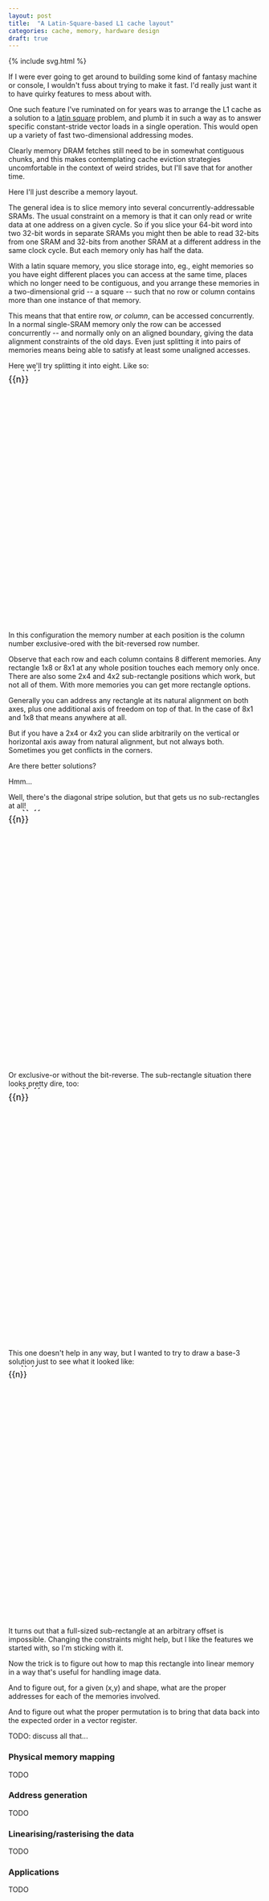 ```yaml
---
layout: post
title:  "A Latin-Square-based L1 cache layout"
categories: cache, memory, hardware design
draft: true
---
```

{% include svg.html %}

If I were ever going to get around to building some kind of fantasy machine or
console, I wouldn't fuss about trying to make it fast.  I'd really just want it
to have quirky features to mess about with.

One such feature I've ruminated on for years was to arrange the L1 cache as a
solution to a [latin square][] problem, and plumb it in such a way as to answer
specific constant-stride vector loads in a single operation.  This would open
up a variety of fast two-dimensional addressing modes.

Clearly memory DRAM fetches still need to be in somewhat contiguous chunks, and
this makes contemplating cache eviction strategies uncomfortable in the context
of weird strides, but I'll save that for another time.

Here I'll just describe a memory layout.

The general idea is to slice memory into several concurrently-addressable
SRAMs.  The usual constraint on a memory is that it can only read or write data
at one address on a given cycle.  So if you slice your 64-bit word into two
32-bit words in separate SRAMs you might then be able to read 32-bits from one
SRAM and 32-bits from another SRAM at a different address in the same clock
cycle.  But each memory only has half the data.

With a latin square memory, you slice storage into, eg., eight memories so you
have eight different places you can access at the same time, places which no
longer need to be contiguous, and you arrange these memories in a
two-dimensional grid -- a square -- such that no row or column contains more
than one instance of that memory.

This means that that entire row, _or column_, can be accessed concurrently.  In
a normal single-SRAM memory only the row can be accessed concurrently -- and
normally only on an aligned boundary, giving the data alignment constraints of
the old days.  Even just splitting it into pairs of memories means being able
to satisfy at least some unaligned accesses.

Here we'll try splitting it into eight.  Like so:
<svg width="100%" height="400" viewbox="0 0 400 400">
  <defs>
    <clipPath id="clip40"><rect x="0" y="0" width="40" height="40" /></clipPath>
    {% for n in (0..15) %}
      <g id="mem{{n}}"><rect width="40" height="40" /><text x="20" y="20" clip-path="url(#clip40)">m{{n}}</text></g>
    {% endfor %}
    <g id="axes8">
    {% for n in (0..7) %}
    <text x="{{forloop.index0 | times: 40 | plus: 60}}" y="20">{{n}}</text>
    <text x="20" y="{{forloop.index0 | times: 40 | plus: 60}}">{{n}}</text>
    {% endfor %}
    </g>
    <g id="axes9">
    {% for n in (0..8) %}
    <text x="{{forloop.index0 | times: 40 | plus: 60}}" y="20">{{n}}</text>
    <text x="20" y="{{forloop.index0 | times: 40 | plus: 60}}">{{n}}</text>
    {% endfor %}
    </g>
  </defs>
  <use href="#axes8" />
  <g id="bitrev_xor">
    {% assign table = "0 1 2 3 4 5 6 7
                      :4 5 6 7 0 1 2 3
                      :2 3 0 1 6 7 4 5
                      :6 7 4 5 2 3 0 1
                      :1 0 3 2 5 4 7 6
                      :5 4 7 6 1 0 3 2
                      :3 2 1 0 7 6 5 4
                      :7 6 5 4 3 2 1 0" %}
    {% assign pass = "0 1 2 3 4 5 6 7" | split: " " %} {% for m in pass %}
      <g class="block{{m}}">
      {% assign rows = table | split: ":" %} {% for row in rows %}
      {% assign cells = row | split: " " %} {% for cell in cells %} {% if cell == m %}
      <use href="#mem{{cell}}"  x="{{forloop.index0 | times: 40 | plus: 40}}" y="{{forloop.parentloop.index0 | times: 40 | plus: 40}}" />
      {% endif %} {% endfor %} {% endfor %}
      </g>
    {% endfor %}
  </g>
</svg>

In this configuration the memory number at each position is the column number
exclusive-ored with the bit-reversed row number.

Observe that each row and each column contains 8 different memories.  Any
rectangle 1x8 or 8x1 at any whole position touches each memory only once.
There are also some 2x4 and 4x2 sub-rectangle positions which work, but not all
of them.  With more memories you can get more rectangle options.

Generally you can address any rectangle at its natural alignment on both axes,
plus one additional axis of freedom on top of that.  In the case of 8x1 and 1x8
that means anywhere at all.

But if you have a 2x4 or 4x2 you can slide arbitrarily on the vertical or
horizontal axis away from natural alignment, but not always both.  Sometimes
you get conflicts in the corners.

Are there better solutions?

Hmm...

Well, there's the diagonal stripe solution, but that gets us no sub-rectangles
at all!
<svg width="100%" height="400" viewbox="0 0 400 400">
  <use href="#axes8" />
  <g id="diagonal">
    {% assign table = "0 1 2 3 4 5 6 7
                      :1 2 3 4 5 6 7 0
                      :2 3 4 5 6 7 0 1
                      :3 4 5 6 7 0 1 2
                      :4 5 6 7 0 1 2 3
                      :5 6 7 0 1 2 3 4
                      :6 7 0 1 2 3 4 5
                      :7 0 1 2 3 4 5 6" %}
    {% assign pass = "0 1 2 3 4 5 6 7" | split: " " %} {% for m in pass %}
      <g class="block{{m}}">
      {% assign rows = table | split: ":" %} {% for row in rows %}
      {% assign cells = row | split: " " %} {% for cell in cells %} {% if cell == m %}
      <use href="#mem{{cell}}"  x="{{forloop.index0 | times: 40 | plus: 40}}" y="{{forloop.parentloop.index0 | times: 40 | plus: 40}}" />
      {% endif %} {% endfor %} {% endfor %}
      </g>
    {% endfor %}
  </g>
</svg>

Or exclusive-or without the bit-reverse.  The sub-rectangle situation there
looks pretty dire, too:
<svg width="100%" height="400" viewbox="0 0 400 400">
  <use href="#axes8" />
  <g id="diagonal">
    {% assign table = "0 1 2 3 4 5 6 7
                      :1 0 3 2 5 4 7 6
                      :2 3 0 1 6 7 4 5
                      :3 2 1 0 7 6 5 4
                      :4 5 6 7 0 1 2 3
                      :5 4 7 6 1 0 3 2
                      :6 7 4 5 2 3 0 1
                      :7 6 5 4 3 2 1 0" %}
    {% assign pass = "0 1 2 3 4 5 6 7" | split: " " %} {% for m in pass %}
      <g class="block{{m}}">
      {% assign rows = table | split: ":" %} {% for row in rows %}
      {% assign cells = row | split: " " %} {% for cell in cells %} {% if cell == m %}
      <use href="#mem{{cell}}"  x="{{forloop.index0 | times: 40 | plus: 40}}" y="{{forloop.parentloop.index0 | times: 40 | plus: 40}}" />
      {% endif %} {% endfor %} {% endfor %}
      </g>
    {% endfor %}
  </g>
</svg>

This one doesn't help in any way, but I wanted to try to draw a base-3 solution
just to see what it looked like:
<svg width="100%" height="440" viewbox="0 0 440 440">
  <use href="#axes9" />
  <g id="diagonal">
    {% assign table = "0 1 2 3 4 5 6 7 8 
                      :3 4 5 6 7 8 0 1 2 
                      :6 7 8 0 1 2 3 4 5 
                      :1 2 0 4 5 3 7 8 6 
                      :4 5 3 7 8 6 1 2 0 
                      :7 8 6 1 2 0 4 5 3 
                      :2 0 1 5 3 4 8 6 7 
                      :5 3 4 8 6 7 2 0 1 
                      :8 6 7 2 0 1 5 3 4" %}
    {% assign pass = "0 1 2 3 4 5 6 7 8" | split: " " %} {% for m in pass %}
      <g class="block{{m}}">
      {% assign rows = table | split: ":" %} {% for row in rows %}
      {% assign cells = row | split: " " %} {% for cell in cells %} {% if cell == m %}
      <use href="#mem{{cell}}"  x="{{forloop.index0 | times: 40 | plus: 40}}" y="{{forloop.parentloop.index0 | times: 40 | plus: 40}}" />
      {% endif %} {% endfor %} {% endfor %}
      </g>
    {% endfor %}
  </g>
</svg>

It turns out that a full-sized sub-rectangle at an arbitrary offset is
impossible.  Changing the constraints might help, but I like the features we
started with, so I'm sticking with it.

Now the trick is to figure out how to map this rectangle into linear memory in
a way that's useful for handling image data.

And to figure out, for a given (x,y) and shape, what are the proper addresses
for each of the memories involved.

And to figure out what the proper permutation is to bring that data back into
the expected order in a vector register.

TODO: discuss all that...

### Physical memory mapping ###

TODO

### Address generation ###

TODO

### Linearising/rasterising the data ###

TODO

### Applications ###

TODO

[latin square]: https://en.wikipedia.org/wiki/Latin_square
[fantasy console]: https://en.wikipedia.org/wiki/Fantasy_console
